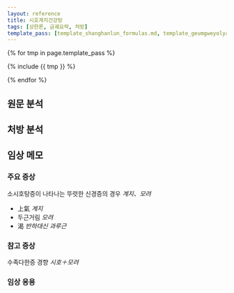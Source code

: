 ```yaml
---
layout: reference
title: 시호계지건강탕
tags: [상한론, 금궤요략, 처방]
template_pass: [template_shanghanlun_formulas.md, template_geumgweyolyag_formulas.md, template_etc_formulas.md]
---
```



{% for tmp in page.template_pass %}

{% include {{ tmp }} %}

{% endfor %}

## 원문 분석


## 처방 분석



## 임상 메모

### 주요 증상

소시호탕증이 나타나는 뚜렷한 신경증의 경우 _계지、모려_
* 上氣 _계지_
* 두근거림 _모려_
* 渴 _반하대신 과루근_


### 참고 증상

수족다한증 경향 _시호＋모려_


### 임상 응용

